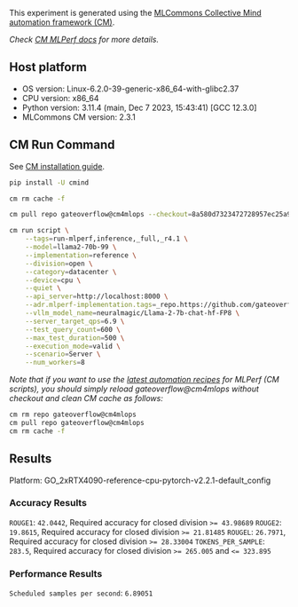 This experiment is generated using the [MLCommons Collective Mind automation framework (CM)](https://github.com/mlcommons/ck).

*Check [CM MLPerf docs](https://mlcommons.github.io/inference) for more details.*

## Host platform

* OS version: Linux-6.2.0-39-generic-x86_64-with-glibc2.37
* CPU version: x86_64
* Python version: 3.11.4 (main, Dec  7 2023, 15:43:41) [GCC 12.3.0]
* MLCommons CM version: 2.3.1

## CM Run Command

See [CM installation guide](https://github.com/mlcommons/ck/blob/master/docs/installation.md).

```bash
pip install -U cmind

cm rm cache -f

cm pull repo gateoverflow@cm4mlops --checkout=8a580d7323472728957ec25a9ed3e2d607ddcce3

cm run script \
	--tags=run-mlperf,inference,_full,_r4.1 \
	--model=llama2-70b-99 \
	--implementation=reference \
	--division=open \
	--category=datacenter \
	--device=cpu \
	--quiet \
	--api_server=http://localhost:8000 \
	--adr.mlperf-implementation.tags=_repo.https://github.com/gateoverflow/inference_temp,_branch.vllm \
	--vllm_model_name=neuralmagic/Llama-2-7b-chat-hf-FP8 \
	--server_target_qps=6.9 \
	--test_query_count=600 \
	--max_test_duration=500 \
	--execution_mode=valid \
	--scenario=Server \
	--num_workers=8
```
*Note that if you want to use the [latest automation recipes](https://access.cknowledge.org/playground/?action=scripts) for MLPerf (CM scripts),
 you should simply reload gateoverflow@cm4mlops without checkout and clean CM cache as follows:*

```bash
cm rm repo gateoverflow@cm4mlops
cm pull repo gateoverflow@cm4mlops
cm rm cache -f

```

## Results

Platform: GO_2xRTX4090-reference-cpu-pytorch-v2.2.1-default_config

### Accuracy Results 
`ROUGE1`: `42.0442`, Required accuracy for closed division `>= 43.98689`
`ROUGE2`: `19.8615`, Required accuracy for closed division `>= 21.81485`
`ROUGEL`: `26.7971`, Required accuracy for closed division `>= 28.33004`
`TOKENS_PER_SAMPLE`: `283.5`, Required accuracy for closed division `>= 265.005` and `<= 323.895`

### Performance Results 
`Scheduled samples per second`: `6.89051`
